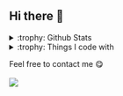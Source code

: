 ## Hi there 👋
<details>
<summary>:trophy: Github Stats</summary>
<p align = "center">
<img src = "https://github-readme-stats.vercel.app/api?username=huangyukun26&show_icons=true&theme=tokyonight&line_height=27">
<img src = "https://github-readme-stats.vercel.app/api/top-langs/?username=huangyukun26&theme=radical">
</p>
</details>

<details>
<summary>:trophy: Things I code with</summary>
<p align="center">
<h2 align="center">Things I code with <img src="https://media.giphy.com/media/WUlplcMpOCEmTGBtBW/giphy.gif" width="30"></h2>
<p align="center">
<img alt="Docker" src="https://img.shields.io/badge/-Docker-46a2f1?style=flat-square&logo=docker&logoColor=white" />
<img alt="git" src="https://img.shields.io/badge/-Git-F05032?style=flat-square&logo=git&logoColor=white" />
<img alt="html5" src="https://img.shields.io/badge/-HTML5-E34F26?style=flat-square&logo=html5&logoColor=white" />
<img alt="MongoDB" src="https://img.shields.io/badge/-MongoDB-13aa52?style=flat-square&logo=mongodb&logoColor=white" />
<img alt="Nodejs" src="https://img.shields.io/badge/-Nodejs-43853d?style=flat-square&logo=Node.js&logoColor=white" />
<img src="https://img.shields.io/badge/C-00599C?style=flat-square&logo=c&logoColor=white"/>
<img src="https://img.shields.io/badge/-C++-00599C?style=flat-square&logo=c"/>
<img src="https://img.shields.io/badge/-java-E34A86?style=flat-square&logo=java"/>
<img src="https://img.shields.io/badge/-CSS3-1572B6?style=flat-square&logo=css3"/>
</p>
</details>



Feel free to contact me :yum:
<br><br>
<a href="mailto:huangyukun@bjfu.edu.cn"><img src="https://img.shields.io/badge/Email-huangyukun%40bjfu.edu.cn-green"></a>

